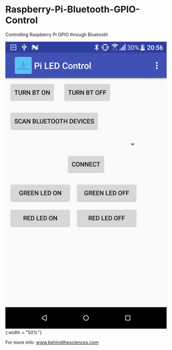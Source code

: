 # Raspberry-Pi-Bluetooth-GPIO-Control
Controlling Raspberry Pi GPIO through Bluetooth

![Android App](Bluetooth_Control_Pi_GPIO.png){:width = "50%"}

For more info: www.behindthesciences.com
